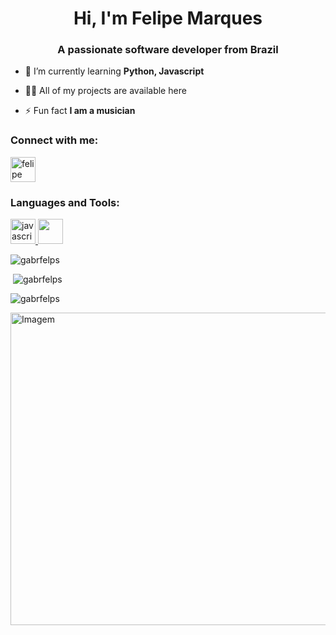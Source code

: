 
<h1 align="center">Hi, I'm Felipe Marques</h1>
<h3 align="center">A passionate software developer from Brazil</h3>


- 🌱 I’m currently learning **Python, Javascript**

- 👨‍💻 All of my projects are available here

- ⚡ Fun fact **I am a musician**

<h3 align="left">Connect with me:</h3>
<p align="left">
<a href="https://www.linkedin.com/in/felipe-gabriel-freitas-marques-8370912b1/" target="blank"><img align="center" src="https://user-images.githubusercontent.com/74038190/235294012-0a55e343-37ad-4b0f-924f-c8431d9d2483.gif" alt="felipe gabriel freitas marques" height="40" width="40" /></a>

<h3 align="left">Languages and Tools:</h3>
<p align="left"> <a href="https://developer.mozilla.org/en-US/docs/Web/JavaScript" target="_blank" rel="noreferrer"> <img src="https://user-images.githubusercontent.com/74038190/212257454-16e3712e-945a-4ca2-b238-408ad0bf87e6.gif" alt="javascript" width="40" height="40"/> </a> <a href="https://www.python.org" target="_blank" rel="noreferrer"> <img src="https://user-images.githubusercontent.com/74038190/212257472-08e52665-c503-4bd9-aa20-f5a4dae769b5.gif" width="40" height="40"/> </a> </p>


<p><img src="https://github-readme-streak-stats.herokuapp.com/?user=gabrfelps&theme=tokyonight" alt="gabrfelps" /></p>

<p>&nbsp;<img src="https://github-readme-stats.vercel.app/api?username=gabrfelps&show_icons=true&locale=en&theme=tokyonight" alt="gabrfelps" /></p>

<p><img src="https://github-readme-stats.vercel.app/api/top-langs?username=gabrfelps&show_icons=true&locale=en&layout=compact&theme=tokyonight" alt="gabrfelps" /></p>

  <img align="center" src="https://user-images.githubusercontent.com/74038190/225813708-98b745f2-7d22-48cf-9150-083f1b00d6c9.gif" alt="Imagem" width="900" height="500">
</p>
